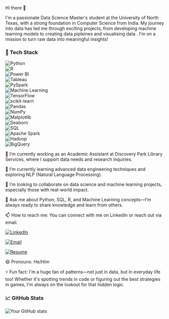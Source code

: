 Hi there 👋

I'm a passionate Data Science Master's student at the University of North Texas, with a strong foundation in Computer Science from India. My journey into data has led me through exciting projects, from developing machine learning models to creating data pipleines and visualising data . I’m on a mission to turn raw data into meaningful insights!

<!-- **liteshperumalla/liteshperumalla** is a ✨ _special_ ✨ repository because its `README.md` (this file) appears on your GitHub profile. -->

### 🚀 Tech Stack
![Python](https://img.shields.io/badge/-Python-3776AB?style=flat&logo=python&logoColor=white)  
![R](https://img.shields.io/badge/-R-276DC3?style=flat&logo=r&logoColor=white)  
![Power BI](https://img.shields.io/badge/-Power%20BI-F2C811?style=flat&logo=power-bi&logoColor=black)  
![Tableau](https://img.shields.io/badge/-Tableau-E97627?style=flat&logo=tableau&logoColor=white)  
![PySpark](https://img.shields.io/badge/-PySpark-E25A1C?style=flat&logo=apache-spark&logoColor=white)  
![Machine Learning](https://img.shields.io/badge/-Machine%20Learning-FF6F00?style=flat&logo=apache-spark&logoColor=white)  
![TensorFlow](https://img.shields.io/badge/-TensorFlow-FF6F00?style=flat&logo=tensorflow&logoColor=white)  
![scikit-learn](https://img.shields.io/badge/-Scikit%20Learn-F7931E?style=flat&logo=scikit-learn&logoColor=white)  
![Pandas](https://img.shields.io/badge/-Pandas-150458?style=flat&logo=pandas&logoColor=white)  
![NumPy](https://img.shields.io/badge/-NumPy-013243?style=flat&logo=numpy&logoColor=white)  
![Matplotlib](https://img.shields.io/badge/-Matplotlib-11557C?style=flat&logo=plotly&logoColor=white)  
![Seaborn](https://img.shields.io/badge/-Seaborn-3776AB?style=flat&logo=python&logoColor=white)  
![SQL](https://img.shields.io/badge/-SQL-4479A1?style=flat&logo=postgresql&logoColor=white)  
![Apache Spark](https://img.shields.io/badge/-Apache%20Spark-E25A1C?style=flat&logo=apache-spark&logoColor=white)  
![Hadoop](https://img.shields.io/badge/-Hadoop-66CCFF?style=flat&logo=apache-hadoop&logoColor=black)  
![BigQuery](https://img.shields.io/badge/-BigQuery-4285F4?style=flat&logo=google-cloud&logoColor=white)  


🔭 I’m currently working as an Academic Assistant at Discovery Park Library Services, where I support data needs and research inquiries.

🌱 I’m currently learning advanced data engineering techniques and exploring NLP (Natural Language Processing).

👯 I’m looking to collaborate on data science and machine learning projects, especially those with real-world impact.

💬 Ask me about Python, SQL, R, and Machine Learning concepts—I’m always ready to share knowledge and learn from others.

📫 How to reach me: You can connect with me on LinkedIn or reach out via email.

[![LinkedIn](https://img.shields.io/badge/-LinkedIn-0077B5?style=flat&logo=linkedin&logoColor=white)](https://www.linkedin.com/in/perumalla-litesh/)


[![Email](https://img.shields.io/badge/-Email-D14836?style=flat&logo=gmail&logoColor=white)](mailto:liteshperumalla@gmail.com)

[![Resume](https://img.shields.io/badge/-Resume-007ACC?style=flat&logo=read-the-docs&logoColor=white)](https://github.com/liteshperumalla/resume/blob/main/Liteshperumalla_DataScience.pdf)



😄 Pronouns: He/Him

⚡ Fun fact: I'm a huge fan of patterns—not just in data, but in everyday life too! Whether it's spotting trends in code or figuring out the best strategies in games, I'm always on the lookout for that hidden logic.


### 📈 GitHub Stats
![Your GitHub stats](https://github-readme-stats.vercel.app/api?username=liteshperumalla&show_icons=true&theme=radical)
